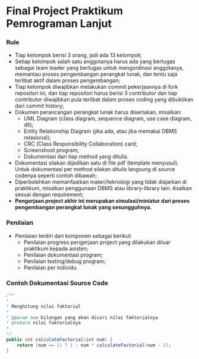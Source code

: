 # Final Project Praktikum Pemrograman Lanjut

### Rule ###

* Tiap kelompok berisi 3 orang, jadi ada 13 kelompok;
* Setiap kelompok salah satu anggotanya harus ada yang bertugas sebagai team leader yang bertugas untuk mengordinasi anggotanya, memantau proses pengembangan perangkat lunak, dan tentu saja terlibat aktif dalam proses pengembangan;
* Tiap kelompok diwajibkan melakukan commit pekerjaannya di fork repositori ini, dan tiap repositori harus berisi 3 contributor dan tiap contributor diwajibkan pula terlibat dalam proses coding yang dibuktikan dari commit history;
* Dokumen perancangan perangkat lunak harus disertakan, misalkan:
    *   UML Diagram {class diagram, sequence diagram, use case diagram, dll};
    *   Entity Relationship Diagram (jika ada, atau jika memakai DBMS relasional);
    *   CRC (Class Responsibility Collaboration) card;
    *   Screenshoot program;
    *   Dokumentasi dari tiap method yang ditulis.
* Dokumentasi silakan dijadikan satu di file pdf (template menyusul). Untuk dokumentasi per method silakan ditulis langsung di source codenya seperti contoh dibawah;
* Diperbolehkan memanfaatkan materi/teknologi yang tidak diajarkan di praktikum, misalkan penggunaan DBMS atau library-library lain. Asalkan sesuai dengan requirement;
* **Pengerjaan project akhir ini merupakan simulasi/miniatur dari proses pengembangan perangkat lunak yang sesungguhnya.**

### Penilaian ###

* Penilaian terdiri dari komponen sebagai berikut:
    * Penilaian progress pengerjaan project yang dilakukan diluar praktikum kepada asisten;
    * Penilaian dokumentasi program;
    * Penilaian testing/debug program;
    * Penilaian per individu.

### Contoh Dokumentasi Source Code ###

```java
/**
*
* Menghitung nilai faktorial
*
* @param num bilangan yang akan dicari nilai faktorialnya
* @return nilai faktorialnya
*
*/
public int calculateFactorial(int num) {
    return (num == 1) ? 1 : num * calculateFactorial(num - 1);
}
```
